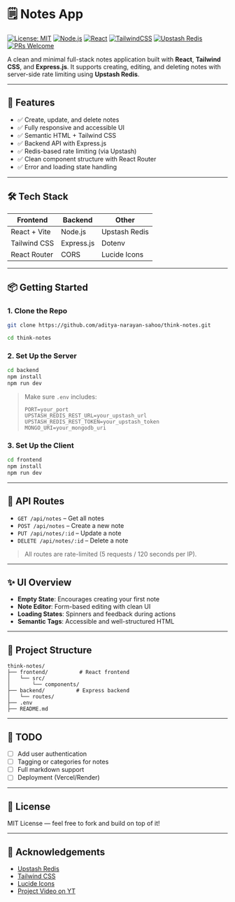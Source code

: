 # 🗒️ Notes App

[![License: MIT](https://img.shields.io/badge/license-MIT-blue.svg)](./LICENSE)
[![Node.js](https://img.shields.io/badge/Backend-Node.js-green)](https://nodejs.org)
[![React](https://img.shields.io/badge/Frontend-React-blue)](https://reactjs.org/)
[![TailwindCSS](https://img.shields.io/badge/Style-TailwindCSS-38bdf8)](https://tailwindcss.com/)
[![Upstash Redis](https://img.shields.io/badge/Rate%20Limit-Upstash%20Redis-red)](https://upstash.com/)
[![PRs Welcome](https://img.shields.io/badge/PRs-welcome-brightgreen.svg)](https://github.com/yourusername/notes-app/pulls)

A clean and minimal full-stack notes application built with **React**, **Tailwind CSS**, and **Express.js**. It supports creating, editing, and deleting notes with server-side rate limiting using **Upstash Redis**.

---

## 🚀 Features

- ✅ Create, update, and delete notes
- ✅ Fully responsive and accessible UI
- ✅ Semantic HTML + Tailwind CSS
- ✅ Backend API with Express.js
- ✅ Redis-based rate limiting (via Upstash)
- ✅ Clean component structure with React Router
- ✅ Error and loading state handling

---

## 🛠️ Tech Stack

| Frontend     | Backend    | Other         |
| ------------ | ---------- | ------------- |
| React + Vite | Node.js    | Upstash Redis |
| Tailwind CSS | Express.js | Dotenv        |
| React Router | CORS       | Lucide Icons  |

---

## 📦 Getting Started

### 1. Clone the Repo

```bash
git clone https://github.com/aditya-narayan-sahoo/think-notes.git

cd think-notes
```

### 2. Set Up the Server

```bash
cd backend
npm install
npm run dev
```

> Make sure `.env` includes:
>
> ```env
> PORT=your_port
> UPSTASH_REDIS_REST_URL=your_upstash_url
> UPSTASH_REDIS_REST_TOKEN=your_upstash_token
> MONGO_URI=your_mongodb_uri
> ```

### 3. Set Up the Client

```bash
cd frontend
npm install
npm run dev
```

---

## 🧪 API Routes

- `GET /api/notes` – Get all notes
- `POST /api/notes` – Create a new note
- `PUT /api/notes/:id` – Update a note
- `DELETE /api/notes/:id` – Delete a note

> All routes are rate-limited (5 requests / 120 seconds per IP).

---

## ✨ UI Overview

- **Empty State**: Encourages creating your first note
- **Note Editor**: Form-based editing with clean UI
- **Loading States**: Spinners and feedback during actions
- **Semantic Tags**: Accessible and well-structured HTML

---

## 📁 Project Structure

```
think-notes/
├── frontend/          # React frontend
│   └── src/
│       └── components/
├── backend/          # Express backend
│   └── routes/
├── .env
├── README.md
```

---

## 📌 TODO

- [ ] Add user authentication
- [ ] Tagging or categories for notes
- [ ] Full markdown support
- [ ] Deployment (Vercel/Render)

---

## 📄 License

MIT License — feel free to fork and build on top of it!

---

## 🙌 Acknowledgements

- [Upstash Redis](https://upstash.com/)
- [Tailwind CSS](https://tailwindcss.com/)
- [Lucide Icons](https://lucide.dev/)
- [Project Video on YT](https://youtu.be/Ea9rrRj9e0Y?si=J3cw7-c24X7UgQBH)
